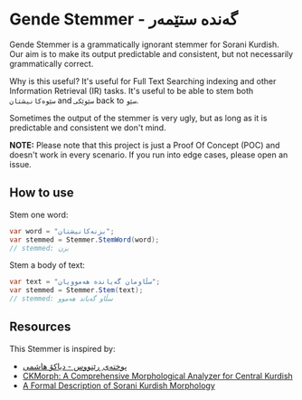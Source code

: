 # Gende Stemmer - گەندە ستێمەر
Gende Stemmer is a grammatically ignorant stemmer for Sorani Kurdish. Our aim is to make its output predictable and consistent, but not necessarily grammatically correct.

Why is this useful? It's useful for Full Text Searching indexing and other Information Retrieval (IR) tasks. It's useful to be able to stem both `سێوەکانیشتان` and `سێوێکی` back to `سێو`.

Sometimes the output of the stemmer is very ugly, but as long as it is predictable and consistent we don't mind.

**NOTE:** Please note that this project is just a Proof Of Concept (POC) and doesn't work in every scenario. If you run into edge cases, please open an issue.

## ‌How to use

Stem one word:

```csharp
var word = "بزنەکانیشتان";
var stemmed = Stemmer.StemWord(word);
// stemmed: بزن
```

Stem a body of text:

```csharp
var text = "سڵاومان گەیاندە هەموویان";
var stemmed = Stemmer.Stem(text);
// stemmed: سڵاو گەیاند هەموو
```

## Resources
This Stemmer is inspired by:
 - [پوختەی ڕێنووس - دیاکۆ هاشمی](http://diyako.yageyziman.com/wp-content/uploads/2016/03/Puxtey_Renus_Diyako_2021_09_25.pdf)
 - [CKMorph: A Comprehensive Morphological Analyzer for Central Kurdish](https://arxiv.org/ftp/arxiv/papers/2109/2109.08615.pdf)
 - [A Formal Description of Sorani Kurdish Morphology](https://arxiv.org/ftp/arxiv/papers/2109/2109.03942.pdf)

